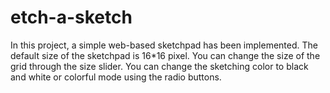 # etch-a-sketch
In this project, a simple web-based sketchpad has been implemented. The default size of the sketchpad is 16*16 pixel. You can change the size of the grid through the size slider. You can change the sketching color to black and white or colorful mode using the radio buttons.
